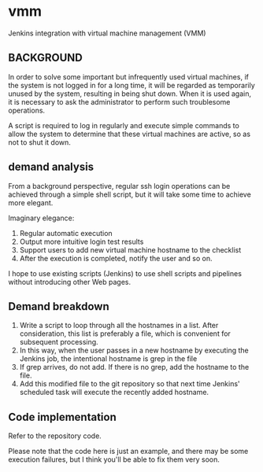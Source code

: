 # vmm
Jenkins integration with virtual machine management (VMM)

## BACKGROUND

In order to solve some important but infrequently used virtual machines, if the system is not logged in for a long time, it will be regarded as temporarily unused by the system, resulting in being shut down. When it is used again, it is necessary to ask the administrator to perform such troublesome operations.

A script is required to log in regularly and execute simple commands to allow the system to determine that these virtual machines are active, so as not to shut it down.

## demand analysis

From a background perspective, regular ssh login operations can be achieved through a simple shell script, but it will take some time to achieve more elegant.

Imaginary elegance:

1. Regular automatic execution
2. Output more intuitive login test results
3. Support users to add new virtual machine hostname to the checklist
4. After the execution is completed, notify the user and so on.

I hope to use existing scripts (Jenkins) to use shell scripts and pipelines without introducing other Web pages.

## Demand breakdown

1. Write a script to loop through all the hostnames in a list. After consideration, this list is preferably a file, which is convenient for subsequent processing.
2. In this way, when the user passes in a new hostname by executing the Jenkins job, the intentional hostname is grep in the file
3. If grep arrives, do not add. If there is no grep, add the hostname to the file.
4. Add this modified file to the git repository so that next time Jenkins' scheduled task will execute the recently added hostname.

## Code implementation

Refer to the repository code.

Please note that the code here is just an example, and there may be some execution failures, but I think you'll be able to fix them very soon.
